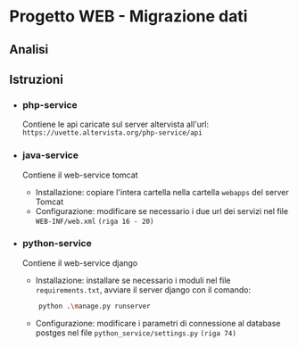 # Progetto WEB - Migrazione dati

## Analisi


## Istruzioni

- ### php-service
    Contiene le api caricate sul server altervista all'url: ``https://uvette.altervista.org/php-service/api``

- ### java-service
    Contiene il web-service tomcat

    - Installazione: copiare l'intera cartella nella cartella ``webapps`` del server Tomcat
    - Configurazione: modificare se necessario i due url dei servizi nel file ``WEB-INF/web.xml`` ``(riga 16 - 20)``

- ### python-service
    Contiene il web-service django

    - Installazione: installare se necessario i moduli nel file ``requirements.txt``, avviare il server django con il comando: 
    ```bash
        python .\manage.py runserver
    ```
    
    - Configurazione: modificare i parametri di connessione al database postges nel file ``python_service/settings.py`` ``(riga 74)``
